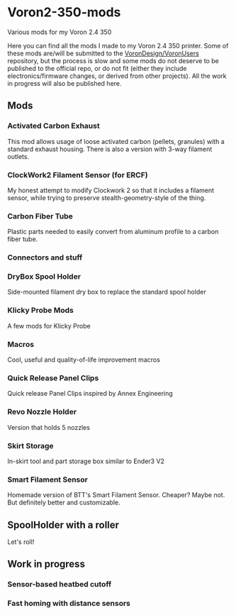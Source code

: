 # Voron2-350-mods
Various mods for my Voron 2.4 350

Here you can find all the mods I made to my Voron 2.4 350 printer. Some of these mods are/will be submitted to the [VoronDesign/VoronUsers](https://github.com/VoronDesign/VoronUsers/tree/master/printer_mods/ScramblerUSA) repository, but the process is slow and some mods do not deserve to be published to the official repo, or do not fit (either they include electronics/firmware changes, or derived from other projects). All the work in progress will also be published here.

## Mods

### Activated Carbon Exhaust
This mod allows usage of loose activated carbon (pellets, granules) with a standard exhaust housing. There is also a version with 3-way filament outlets.

### ClockWork2 Filament Sensor (for ERCF)
My honest attempt to modify Clockwork 2 so that it includes a filament sensor, while trying to preserve stealth-geometry-style of the thing.

### Carbon Fiber Tube
Plastic parts needed to easily convert from aluminum profile to a carbon fiber tube.

### Connectors and stuff

### DryBox Spool Holder
Side-mounted filament dry box to replace the standard spool holder

### Klicky Probe Mods
A few mods for Klicky Probe

### Macros
Cool, useful and quality-of-life improvement macros

### Quick Release Panel Clips
Quick release Panel Clips inspired by Annex Engineering

### Revo Nozzle Holder
Version that holds 5 nozzles

### Skirt Storage
In-skirt tool and part storage box similar to Ender3 V2

### Smart Filament Sensor
Homemade version of BTT's Smart Filament Sensor. Cheaper? Maybe not. But definitely better and customizable.

## SpoolHolder with a roller
Let's roll!

## Work in progress

### Sensor-based heatbed cutoff

### Fast homing with distance sensors



